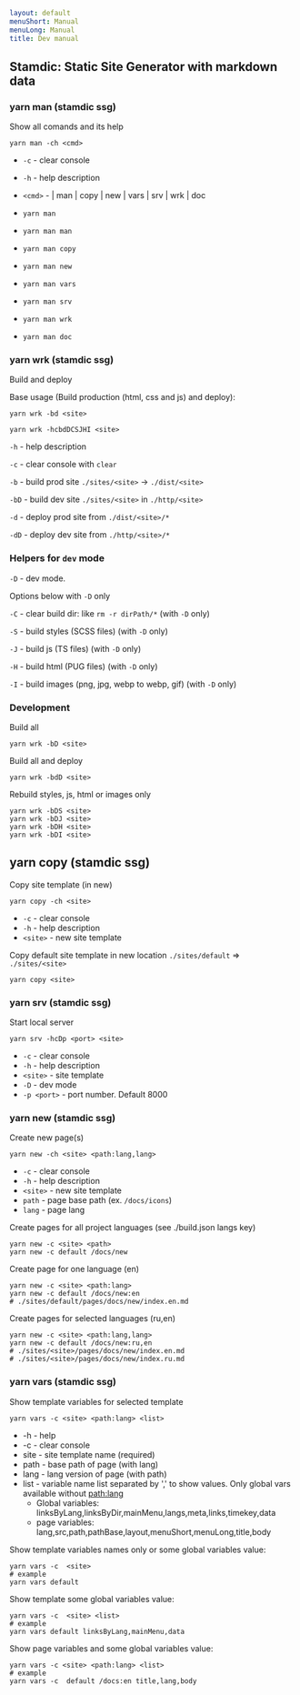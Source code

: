 ```yaml
layout: default
menuShort: Manual
menuLong: Manual
title: Dev manual
```
<!--config-->
## Stamdic: Static Site Generator with markdown data
### yarn man (stamdic ssg)
Show all comands and its help
```shell
yarn man -ch <cmd>
```

* `-c` - clear console
* `-h` - help description
*  `<cmd>` - <empty> | man | copy | new | vars | srv | wrk | doc 

* `yarn man`
* `yarn man man`
* `yarn man copy`
* `yarn man new`
* `yarn man vars`
* `yarn man srv`
* `yarn man wrk`
* `yarn man doc`
### yarn wrk (stamdic ssg)
Build and deploy

Base usage (Build production (html, css and js) and deploy):
```shell
yarn wrk -bd <site>
```

```shell
yarn wrk -hcbdDCSJHI <site>
```

`-h` - help description

`-c`  - clear console with `clear`


`-b`  - build prod site `./sites/<site>` -> `./dist/<site>`

`-bD`  - build dev site `./sites/<site>` in `./http/<site>`

`-d`  - deploy prod site from `./dist/<site>/*`

`-dD`  - deploy dev site from `./http/<site>/*`

### Helpers for `dev` mode

`-D`  - dev mode.

Options below with `-D` only

`-C`  - clear build dir: like `rm -r dirPath/*`  (with `-D` only)

`-S`  - build styles (SCSS files) (with `-D` only)

`-J`  - build js (TS files) (with `-D` only)

`-H`  - build html (PUG files) (with `-D` only)

`-I`  - build images (png, jpg, webp to webp, gif) (with `-D` only)

### Development

Build all
```shell
yarn wrk -bD <site>
```
Build all and deploy
```shell
yarn wrk -bdD <site>
```
Rebuild styles, js, html or images only 
```shell
yarn wrk -bDS <site> 
yarn wrk -bDJ <site> 
yarn wrk -bDH <site> 
yarn wrk -bDI <site> 
```
## yarn copy (stamdic ssg)
Copy site template (in new)
```shell
yarn copy -ch <site>
```

* `-c` - clear console
* `-h` - help description
* `<site>` - new site template

Copy default site template in new location `./sites/default` =>  `./sites/<site>`
```shell
yarn copy <site>
```
### yarn srv (stamdic ssg)
Start local server
```shell
yarn srv -hcDp <port> <site>
```
* `-c` - clear console
* `-h` - help description
* `<site>` - site template
* `-D` - dev mode
* `-p <port>` - port number. Default 8000
### yarn new (stamdic ssg)
Create new page(s)
```shell
yarn new -ch <site> <path:lang,lang>
```

* `-c` - clear console
* `-h` - help description
* `<site>` - new site template
* `path` - page base path (ex. `/docs/icons`)
* `lang` - page lang 

Create pages for all project languages (see ./build.json langs key)
```shell
yarn new -c <site> <path>
yarn new -c default /docs/new
```

Create page for one language (en)
```shell
yarn new -c <site> <path:lang>
yarn new -c default /docs/new:en
# ./sites/default/pages/docs/new/index.en.md
```

Create pages for selected languages (ru,en)
```shell
yarn new -c <site> <path:lang,lang>
yarn new -c default /docs/new:ru,en
# ./sites/<site>/pages/docs/new/index.en.md 
# ./sites/<site>/pages/docs/new/index.ru.md
```
### yarn vars (stamdic ssg)
Show template variables for selected template

```shell
yarn vars -c <site> <path:lang> <list>
```
* -h - help
* -c - clear console
* site - site template name (required)
* path - base path of page (with lang)
* lang - lang version of page (with path)
* list - variable name list separated by ',' to show values. Only global vars available without <path:lang>
  + Global variables: linksByLang,linksByDir,mainMenu,langs,meta,links,timekey,data
  + page variables: lang,src,path,pathBase,layout,menuShort,menuLong,title,body

Show template variables names only or some global variables value:
```shell
yarn vars -c  <site>
# example
yarn vars default  
```

Show template some global variables value:
```shell
yarn vars -c  <site> <list>
# example
yarn vars default linksByLang,mainMenu,data
```

Show page variables and some global variables value:
```shell
yarn vars -c <site> <path:lang> <list>
# example
yarn vars -c  default /docs:en title,lang,body
```
